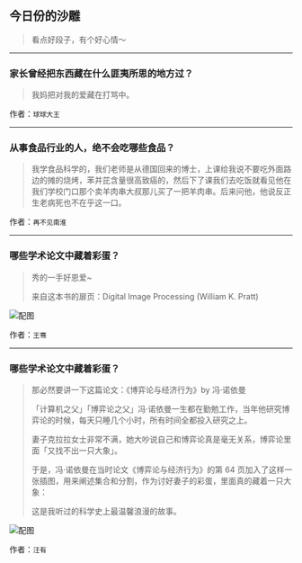 ## 今日份的沙雕

> 看点好段子，有个好心情～


 
---

### 家长曾经把东西藏在什么匪夷所思的地方过？

> 我妈把对我的爱藏在打骂中。


作者：`球球大王`

---

### 从事食品行业的人，绝不会吃哪些食品？

> 我学食品科学的，我们老师是从德国回来的博士，上课给我说不要吃外面路边的摊的烧烤，苯并芘含量很高致癌的，然后下了课我们去吃饭就看见他在我们学校门口那个卖羊肉串大叔那儿买了一把羊肉串。后来问他，他说反正生老病死也不在乎这一口。


作者：`再不见南淮`

---

### 哪些学术论文中藏着彩蛋？

> 秀的一手好恩爱~
> 
> 来自这本书的扉页：Digital Image Processing (William K. Pratt)



![配图](http://pic2.zhimg.com/70/dccc2325ce320f55e9858e70f5819bd1_b.jpg)


作者：`王骞`

---

### 哪些学术论文中藏着彩蛋？

> 那必然要讲一下这篇论文：《博弈论与经济行为》by 冯·诺依曼
> 
> 「计算机之父」「博弈论之父」冯·诺依曼一生都在勤勉工作，当年他研究博弈论的时候，每天只睡几个小时，所有时间全都投入研究之上。
> 
> 妻子克拉拉女士非常不满，她大吵说自己和博弈论真是毫无关系，博弈论里面「又找不出一只大象」。
> 
> 于是，冯·诺依曼在当时论文《博弈论与经济行为》的第 64 页加入了这样一张插图，用来阐述集合和分割，作为讨好妻子的彩蛋，里面真的藏着一只大象：
> 
> 这是我听过的科学史上最温馨浪漫的故事。



![配图](http://pic1.zhimg.com/70/414947bb1e3e01aa98a25fda8c343dcc_b.jpg)


作者：`汪有`